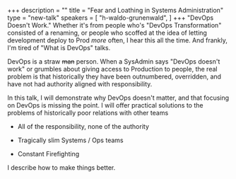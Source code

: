 +++
description = ""
title = "Fear and Loathing in Systems Administration"
type = "new-talk"
speakers = [
        "h-waldo-grunenwald",
]
+++
"DevOps Doesn't Work." Whether it's from people who's "DevOps Transformation" consisted of a renaming, or people who scoffed at the idea of letting development deploy to Prod _more_ often, I hear this all the time. And frankly, I'm tired of "What is DevOps" talks.

DevOps is a straw ~~man~~ person. When a SysAdmin says "DevOps doesn't work" or grumbles about giving access to Production to people, the real problem is that historically they have been outnumbered, overridden, and have not had authority aligned with responsibility.

In this talk, I will demonstrate why DevOps doesn't matter, and that focusing on DevOps is missing the point. I will offer practical solutions to the problems of historically poor relations with other teams

* All of the responsibility, none of the authority

* Tragically slim Systems / Ops teams

* Constant Firefighting

I describe how to make things better.